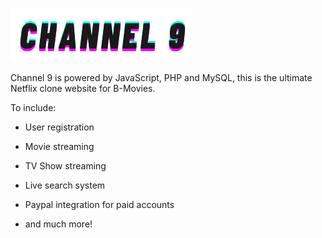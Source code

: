 
![Image of Channel9-01](https://github.com/miadugas/channel9/blob/main/assets/images/logo2.png)

Channel 9 is powered by JavaScript, PHP and MySQL, this is the ultimate Netflix clone website for B-Movies.

To include:

* User registration

* Movie streaming

* TV Show streaming

* Live search system

* Paypal integration for paid accounts

* and much more!
